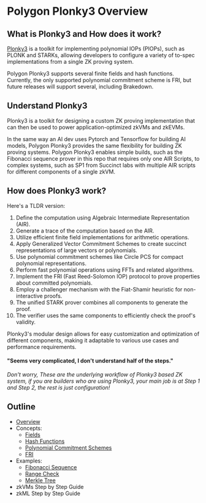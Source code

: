 # Polygon Plonky3 Overview

## What is Plonky3 and How does it work?

[Plonky3](https://github.com/Plonky3/Plonky3) is a toolkit for implementing polynomial IOPs (PIOPs), such as PLONK and STARKs, allowing developers to configure a variety of to-spec implementations from a single ZK proving system. 

Polygon Plonky3 supports several finite fields and hash functions. Currently, the only supported polynomial commitment scheme is FRI, but future releases will support several, including Brakedown.

## Understand Plonky3

Plonky3 is a toolkit for designing a custom ZK proving implementation that can then be used to power application-optimized zkVMs and zkEVMs. 

In the same way an AI dev uses Pytorch and Tensorflow for building AI models, Polygon Plonky3 provides the same flexibility for building ZK proving systems. Polygon Plonky3 enables simple builds, such as the Fibonacci sequence prover in this repo that requires only one AIR Scripts, to complex systems, such as SP1 from Succinct labs with multiple AIR scripts for different components of a single zkVM. 

## How does Plonky3 work?

Here's a TLDR version:

1. Define the computation using Algebraic Intermediate Representation (AIR).
2. Generate a trace of the computation based on the AIR.
3. Utilize efficient finite field implementations for arithmetic operations.
4. Apply Generalized Vector Commitment Schemes to create succinct representations of large vectors or polynomials.
5. Use polynomial commitment schemes like Circle PCS for compact polynomial representations.
6. Perform fast polynomial operations using FFTs and related algorithms.
7. Implement the FRI (Fast Reed-Solomon IOP) protocol to prove properties about committed polynomials.
8. Employ a challenger mechanism with the Fiat-Shamir heuristic for non-interactive proofs.
9. The unified STARK prover combines all components to generate the proof.
10. The verifier uses the same components to efficiently check the proof's validity.

Plonky3's modular design allows for easy customization and optimization of different components, making it adaptable to various use cases and performance requirements.

#### "Seems very complicated, I don't understand half of the steps."
_Don't worry, These are the underlying workflow of Plonky3 based ZK system, if you are builders who are using Plonky3, your main job is at Step 1 and Step 2, the rest is just configuration!_

## Outline
- [Overview](./overview.md)
- Concepts:
  - [Fields](./concepts/fields.md)
  - [Hash Functions](./concepts/hash_functions.md)
  - [Polynomial Commitment Schemes](./concepts/pcs.md)
  - [FRI](./concepts/fri.md)
- Examples:
  - [Fibonacci Sequence](./examples/fibonacci.md)
  - [Range Check](./examples/range_check.md)
  - [Merkle Tree](./examples/merkle_tree.md)
- zkVMs Step by Step Guide
- zkML Step by Step Guide